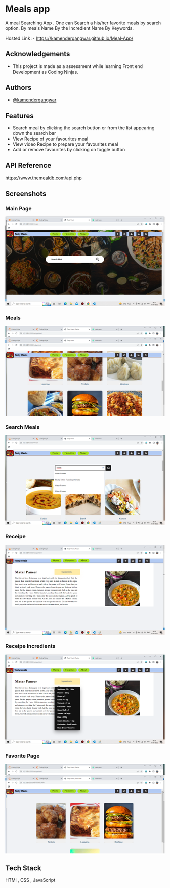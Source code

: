 
# Meals app

A meal Searching App . One can Search a his/her favorite meals by search option.
By meals Name 
By the Incredient Name
By Keywords.

Hosted Link :-  https://kamendergangwar.github.io/Meal-App/


## Acknowledgements

 - This project is made as a assessment while learning Front end Development as Coding Ninjas.


## Authors

- [@kamendergangwar](https://github.com/kamendergangwar)


## Features

- Search meal by clicking the search button or from the list appearing down the search bar
- View Recipe of your favourites meal
- View video Recipe to prepare your favourites meal
- Add or remove favourites by clicking on toggle button


## API Reference
https://www.themealdb.com/api.php
## Screenshots
### Main Page
![App Screenshot](./image/main.png)
### Meals 
![App Screenshot](./image/meals.png)
### Search Meals
![App Screenshot](./image/Searchingmeal.png)
### Receipe 
![App Screenshot](./image/Reacipe.png)
### Receipe Incredients
![App Screenshot](./image/Reacipeincredents.png)
### Favorite Page
![App Screenshot](./image/favoraite.png)


## Tech Stack
HTMl , CSS , JavaScript

